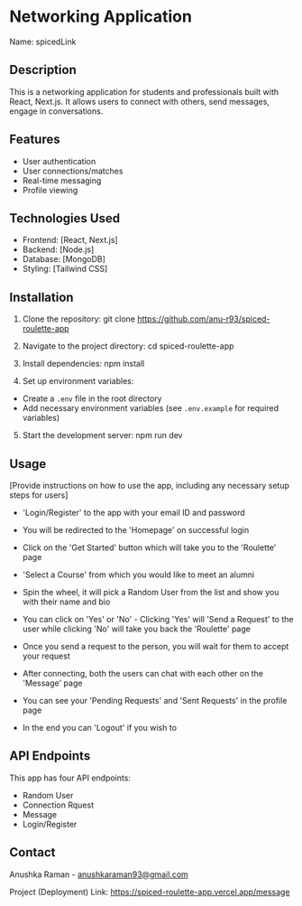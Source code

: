 # Networking Application

Name: spicedLink

## Description

This is a networking application for students and professionals built with React, Next.js. It allows users to connect with others, send messages, engage in conversations.

## Features

- User authentication
- User connections/matches
- Real-time messaging
- Profile viewing

## Technologies Used

- Frontend: [React, Next.js]
- Backend: [Node.js]
- Database: [MongoDB]
- Styling: [Tailwind CSS]

## Installation

1. Clone the repository:
   git clone https://github.com/anu-r93/spiced-roulette-app

2. Navigate to the project directory:
   cd spiced-roulette-app

3. Install dependencies:
   npm install

4. Set up environment variables:

- Create a `.env` file in the root directory
- Add necessary environment variables (see `.env.example` for required variables)

5. Start the development server:
   npm run dev

## Usage

[Provide instructions on how to use the app, including any necessary setup steps for users]

- 'Login/Register' to the app with your email ID and password

- You will be redirected to the 'Homepage' on successful login
- Click on the 'Get Started' button which will take you to the 'Roulette' page
- 'Select a Course' from which you would like to meet an alumni
- Spin the wheel, it will pick a Random User from the list and show you with their name and bio
- You can click on 'Yes' or 'No' - Clicking 'Yes' will 'Send a Request' to the user while clicking 'No' will take you back the 'Roulette' page
- Once you send a request to the person, you will wait for them to accept your request
- After connecting, both the users can chat with each other on the 'Message' page
- You can see your 'Pending Requests' and 'Sent Requests' in the profile page
- In the end you can 'Logout' if you wish to

## API Endpoints

This app has four API endpoints:

- Random User
- Connection Rquest
- Message
- Login/Register

## Contact

Anushka Raman - anushkaraman93@gmail.com

Project (Deployment) Link: https://spiced-roulette-app.vercel.app/message
